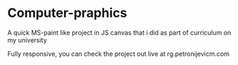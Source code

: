 # Computer-praphics
A quick MS-paint like project in JS canvas that i did as part of curriculum on my university


Fully responsive,
you can check the project out live at rg.petronijevicm.com
